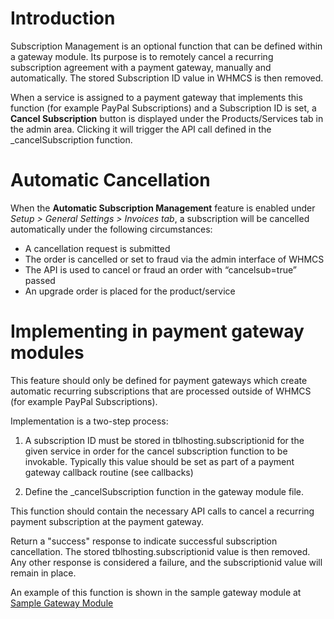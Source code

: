 # Introduction

Subscription Management is an optional function that can be defined within a gateway module. Its purpose is to remotely cancel a recurring subscription agreement with a payment gateway, manually and automatically. The stored Subscription ID value in WHMCS is then removed.

When a service is assigned to a payment gateway that implements this function (for example PayPal Subscriptions) and a Subscription ID is set, a **Cancel Subscription** button is displayed under the Products/Services tab in the admin area. Clicking it will trigger the API call defined in the _cancelSubscription function.

# Automatic Cancellation

When the **Automatic Subscription Management** feature is enabled under *Setup > General Settings > Invoices tab*, a subscription will be cancelled automatically under the following circumstances:

* A cancellation request is submitted
* The order is cancelled or set to fraud via the admin interface of WHMCS
* The API is used to cancel or fraud an order with “cancelsub=true” passed
* An upgrade order is placed for the product/service

# Implementing in payment gateway modules

This feature should only be defined for payment gateways which create automatic recurring subscriptions that are processed outside of WHMCS (for example PayPal Subscriptions).

Implementation is a two-step process:

1. A subscription ID must be stored in tblhosting.subscriptionid for the given service in order for the cancel subscription function to be invokable. Typically this value should be set as part of a payment gateway callback routine (see callbacks)

2. Define the _cancelSubscription function in the gateway module file.

This function should contain the necessary API calls to cancel a recurring payment subscription at the payment gateway.

Return a "success" response to indicate successful subscription cancellation. The stored tblhosting.subscriptionid value is then removed.
Any other response is considered a failure, and the subscriptionid value will remain in place.

An example of this function is shown in the sample gateway module at [Sample Gateway Module](https://github.com/WHMCS/sample-gateway-module/blob/master/modules/gateways/gatewaymodule.php)